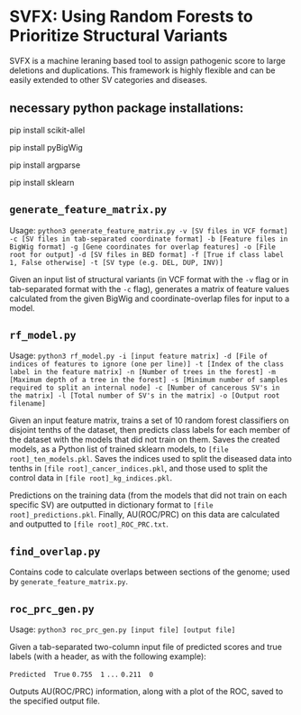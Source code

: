 # SVFX: Using Random Forests to Prioritize Structural Variants

SVFX is a machine leraning based tool to assign pathogenic score to large deletions and duplications. This framework is highly flexible and can be easily extended to other SV categories and diseases.

## necessary python package installations:
pip install scikit-allel

pip install pyBigWig

pip install argparse

pip install sklearn

## `generate_feature_matrix.py`

Usage: `python3 generate_feature_matrix.py -v [SV files in VCF format] -c [SV files in tab-separated coordinate format] -b [Feature files in BigWig format] -g [Gene coordinates for overlap features] -o [File root for output] -d [SV files in BED format] -f [True if class label 1, False otherwise] -t [SV type (e.g. DEL, DUP, INV)]`

Given an input list of structural variants (in VCF format with the `-v` flag or in tab-separated format with the `-c` flag), generates a matrix of feature values calculated from the given BigWig and coordinate-overlap files for input to a model.

## `rf_model.py`

Usage: `python3 rf_model.py -i [input feature matrix] -d [File of indices of features to ignore (one per line)] -t [Index of the class label in the feature matrix] -n [Number of trees in the forest] -m [Maximum depth of a tree in the forest] -s [Minimum number of samples required to split an internal node] -c [Number of cancerous SV's in the matrix] -l [Total number of SV's in the matrix] -o [Output root filename]`

Given an input feature matrix, trains a set of 10 random forest classifiers on disjoint tenths of the dataset, then predicts class labels for each member of the dataset with the models that did not train on them. Saves the created models, as a Python list of trained sklearn models, to `[file root]_ten_models.pkl`. Saves the indices used to split the diseased data into tenths in `[file root]_cancer_indices.pkl`, and those used to split the control data in `[file root]_kg_indices.pkl`.
 
 Predictions on the training data (from the models that did not train on each specific SV) are outputted in dictionary format to `[file root]_predictions.pkl`. Finally, AU(ROC/PRC) on this data are calculated 
 and outputted to `[file root]_ROC_PRC.txt`.

## `find_overlap.py`

Contains code to calculate overlaps between sections of the genome; used by `generate_feature_matrix.py`.

## `roc_prc_gen.py`

Usage: `python3 roc_prc_gen.py [input file] [output file]`

Given a tab-separated two-column input file of predicted scores and true labels (with a header, as with the following example):

`Predicted	True`
`0.755	1`
`...`
`0.211	0`

Outputs AU(ROC/PRC) information, along with a plot of the ROC, saved to the specified output file.
